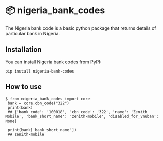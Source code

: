 📦 nigeria_bank_codes 
=======================

The Nigeria bank code is a basic python package that returns details of particular bank in Nigeria.

## Installation

You can install Nigeria bank codes from [PyPI](https://pypi.org/project/nigeria_bank_codes/):

    pip install nigeria-bank-codes



## How to use

    $ from nigeria_bank_codes import core
     bank = core.cbn_code("322")
     print(bank)
     ## {'bank_code': '100018', 'cbn_code': '322', 'name': 'Zenith Mobile', 'bank_short_name': 'zenith-mobile', 'disabled_for_vnuban': None}
     
     print(bank['bank_short_name'])
     ## zenith-mobile

     

